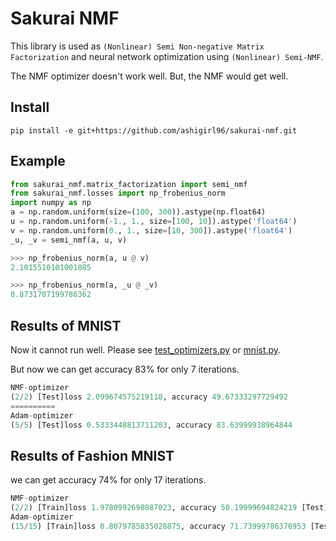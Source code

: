 # Sakurai NMF 

This library is used as `(Nonlinear) Semi Non-negative Matrix Factorization` and neural network optimization using `(Nonlinear) Semi-NMF`.

The NMF optimizer doesn't work well. But, the NMF would get well.

## Install

```
pip install -e git+https://github.com/ashigirl96/sakurai-nmf.git
```

## Example 

```python
from sakurai_nmf.matrix_factorization import semi_nmf
from sakurai_nmf.losses import np_frobenius_norm
import numpy as np
a = np.random.uniform(size=(100, 300)).astype(np.float64)
u = np.random.uniform(-1., 1., size=[100, 10]).astype('float64')
v = np.random.uniform(0., 1., size=[10, 300]).astype('float64')
_u, _v = semi_nmf(a, u, v)

>>> np_frobenius_norm(a, u @ v)
2.1015510101001085

>>> np_frobenius_norm(a, _u @ _v)
0.8731707199786362
```


## Results of MNIST

Now it cannot run well. Please see [test_optimizers.py](https://github.com/ashigirl96/nmf-nn/blob/master/optimizer/tests/test_optimizers.py) or [mnist.py](https://github.com/ashigirl96/nmf-nn/blob/master/examples/mnist.py).

But now we can get accuracy 83% for only 7 iterations.

```python
NMF-optimizer
(2/2) [Test]loss 2.099674575219118, accuracy 49.67333297729492
==========
Adam-optimizer
(5/5) [Test]loss 0.5333448813711203, accuracy 83.63999938964844
```

## Results of Fashion MNIST


we can get accuracy 74% for only 17 iterations.


```python
NMF-optimizer
(2/2) [Train]loss 1.9780992698087023, accuracy 50.19999694824219 [Test]loss 2.0002613045103814, accuracy 64.82400360107422
Adam-optimizer
(15/15) [Train]loss 0.8079785835028875, accuracy 71.73999786376953 [Test]loss 0.750417619892654, accuracy 74.11599884033203
```
